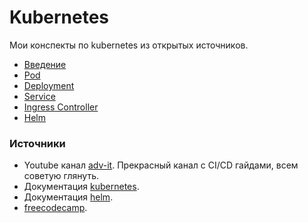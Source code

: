 # Kubernetes
Мои конспекты по kubernetes из открытых источников.

- [Введение](./1_Introduction.md)
- [Pod](./2_Pod.md)
- [Deployment](./3_Deployment.md)
- [Service](./4_Service.md)
- [Ingress Controller](./5_IngressController.md)
- [Helm](./6_Helm.md)

### Источники

- Youtube канал [adv-it](https://www.youtube.com/@ADV-IT). Прекрасный канал с CI/CD гайдами, всем советую глянуть.
- Документация [kubernetes](https://kubernetes.io/ru/).
- Документация [helm](https://helm.sh/).
- [freecodecamp](https://www.freecodecamp.org).